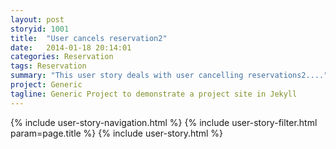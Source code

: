 ```yaml
---
layout: post
storyid: 1001
title:  "User cancels reservation2"
date:   2014-01-18 20:14:01
categories: Reservation
tags: Reservation
summary: "This user story deals with user cancelling reservations2...."
project: Generic
tagline: Generic Project to demonstrate a project site in Jekyll
---
```


{% include user-story-navigation.html %}
{% include user-story-filter.html param=page.title %}
{% include user-story.html %}
